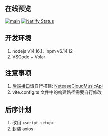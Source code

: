 ## 在线预览
[![main](https://github.com/Music-XT/MusicApp/actions/workflows/gh-pages.yml/badge.svg?branch=main)](https://music-xt.github.io/MusicApp)
[![Netlify Status](https://api.netlify.com/api/v1/badges/86d022ba-0a44-42d1-9b96-9afa5dd730db/deploy-status)](https://dev-music-xt.netlify.app)


## 开发环境
1. nodejs v14.16.1、npm v6.14.12
2. VSCode + Volar


## 注意事项
1. [后端接口](./src/api/index.ts#L3)请自行搭建: [NeteaseCloudMusicApi](https://github.com/Binaryify/NeteaseCloudMusicApi)
2. vite.config.ts 文件中的构建路径需要自行修改


## 后序计划
1. 改用 ```<script setup>```
2. 封装 axios